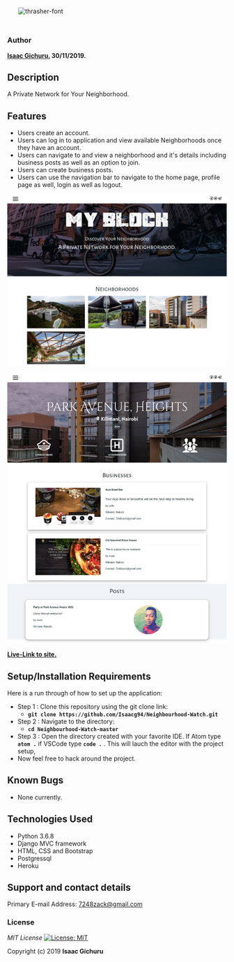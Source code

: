 <img src="https://fontmeme.com/permalink/191203/e6384428c94c2588cf834334b4192550.png" alt="thrasher-font"
                border="0" style="padding: 5%;" class="img-fluid">
### Author
 **[Isaac Gichuru.](https://github.com/Isaacg94) 30/11/2019.**

## Description

A Private Network for Your Neighborhood.



## Features
* Users create an account.
* Users can log in to application and view available Neighborhoods once they have an account.
* Users can navigate to and view a neighborhood and it's details including business posts as well as an option to join.
* Users can create business posts.
* Users can use the navigation bar to navigate to the home page, profile page as well, login as well as logout.


![alt text](static/images/screencapture-127-0-0-1-8000-2019-12-03-19_28_04.png)

![alt text](static/images/screencapture-127-0-0-1-8000-neighborhood-3-2019-12-03-19_29_25.png)



**[Live-Link to site.](https://linkapp-by-isaac.herokuapp.com/)**



<!-- # Specifications


## BDD
| Behavior            | Input                         | Output                        |
| ------------------- | ----------------------------- | ----------------------------- |
| Users can sign up for an account | Input credentials in the registration form then click Sign Up | Users are prompted to login into their account |
| Users can view projects posted by other users | Click on a specific project's review button | When clicked, users are navigated to another page where they can post a review of the project |
| Users can view the full live site of a posted project | Click on the 'Go to Site' button | Users are directed to the live site of the posted project |
| Users can view and edit their profiles | Click on profile in the side navigation | Users are directed to their profile page with their posted projects displayed as well as their profile information and an option to edit it |
| Users can search projects | Click on the search icon on the navigation bar, type in a given project-title and press Enter | User will be able to view projects with that title | -->


## Setup/Installation Requirements
Here is a run through of how to set up the application:
* Step 1 : Clone this repository using the git clone link:
  * **`git clone https://github.com/Isaacg94/Neighbourhood-Watch.git`**
* Step 2 : Navigate to the directory:
  * **`cd Neighbourhood-Watch-master`**
* Step 3 : Open the directory created with your favorite IDE. If Atom type **`atom .`** if VSCode type **`code .`** . This will lauch the editor with the project setup,
* Now feel free to hack around the project.

## Known Bugs
* None currently.


## Technologies Used

- Python 3.6.8
- Django MVC framework
- HTML, CSS and Bootstrap
- Postgressql
- Heroku

## Support and contact details

Primary E-mail Address: 7248zack@gmail.com

### License
*MIT License* [![License: MIT](https://img.shields.io/badge/License-MIT-yellow.svg)](license/MIT)

Copyright (c) 2019 **Isaac Gichuru**